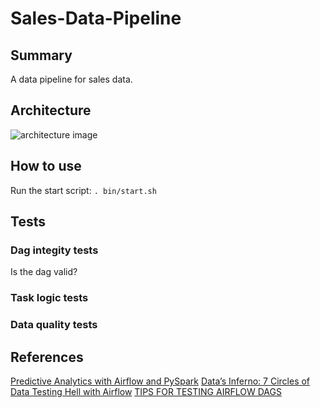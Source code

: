 # Sales-Data-Pipeline

## Summary
A data pipeline for sales data.

## Architecture
![architecture image](https://github.com/xuwenyihust/Sales-Data-Pipeline/blob/master/resource/sales_data_pipeline.png "Sales Data Pipeline Architecture")

## How to use
Run the start script:
`. bin/start.sh`

## Tests

### Dag integity tests
Is the dag valid?

### Task logic tests

### Data quality tests

## References
[Predictive Analytics with Airflow and PySpark](https://www.slideshare.net/rjurney/predictive-analytics-with-airflow-and-pyspark)
[Data’s Inferno: 7 Circles of Data Testing Hell with Airflow](https://medium.com/@ingwbaa/datas-inferno-7-circles-of-data-testing-hell-with-airflow-cef4adff58d8)
[TIPS FOR TESTING AIRFLOW DAGS](https://blog.antoine-augusti.fr/2018/01/tips-testing-airflow-dags/)
